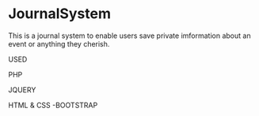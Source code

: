 # JournalSystem

This is a journal system to enable users save private imformation about an event or anything they cherish.

USED

PHP

JQUERY

HTML & CSS
-BOOTSTRAP
